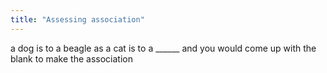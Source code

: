 ```yaml
---
title: "Assessing association"
---
```

a dog is to a beagle as a cat is to a ______ and you would come up with the blank to make the association

